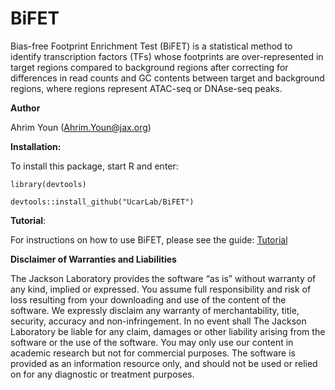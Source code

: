 # BiFET

Bias-free Footprint Enrichment Test (BiFET) is a statistical method 
to identify transcription factors (TFs) whose
footprints are over-represented in target regions compared to background 
regions after correcting for differences in read counts and GC contents between
target and background regions, where regions represent ATAC-seq or DNAse-seq peaks.

__Author__

Ahrim Youn (Ahrim.Youn@jax.org)

__Installation:__

To install this package, start R and enter:

`library(devtools)`

`devtools::install_github("UcarLab/BiFET")`


__Tutorial__:

For instructions on how to use BiFET, please see the guide: [Tutorial](http://htmlpreview.github.io/?https://github.com/UcarLab/BiFET/blob/master/vignettes/A%20Guide%20to%20using%20BiFET.html)

__Disclaimer of Warranties and Liabilities__

The Jackson Laboratory provides the software “as is” without warranty of any kind, implied or expressed. You assume full responsibility and risk of loss resulting from your downloading and use of the content of the software. We expressly disclaim any warranty of merchantability, title, security, accuracy and non-infringement. In no event shall The Jackson Laboratory be liable for any claim, damages or other liability arising from the software or the use of the software. You may only use our content in academic research but not for commercial purposes. The software is provided as an information resource only, and should not be used or relied on for any diagnostic or treatment purposes.
